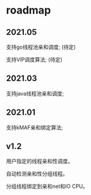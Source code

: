 # roadmap

## 2021.05

支持go线程池亲和调度; (待定)

支持VIP调度算法; (待定)



## 2021.03

支持java线程池亲和调度;



## 2021.01

支持kMAF亲和绑定算法;



## v1.2

用户指定的线程亲和性调度。

自动检测亲和性分组线程。

分组线程绑定到亲和net和IO CPU。

